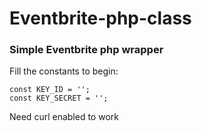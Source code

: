 # Eventbrite-php-class
<h3>Simple Eventbrite php wrapper</h3>

Fill the constants to begin:

    const KEY_ID = '';
    const KEY_SECRET = '';

Need curl enabled to work<br>